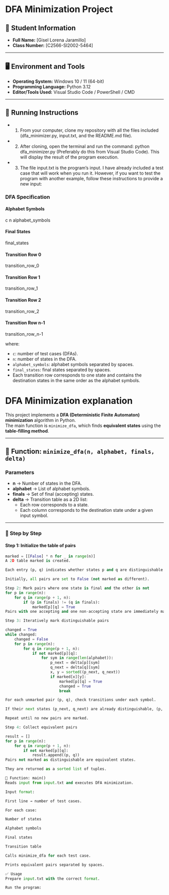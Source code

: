 # DFA Minimization Project

## 📌 Student Information
- **Full Name:** [Gisel Lorena Jaramillo]  
- **Class Number:** [C2566-SI2002-5464]  

---

## 🖥️ Environment and Tools
- **Operating System:** Windows 10 / 11 (64-bit)  
- **Programming Language:** Python 3.12  
- **Editor/Tools Used:** Visual Studio Code / PowerShell / CMD  

---

## 🚀 Running Instructions

 - 1. From your computer, clone my repository with all the files included (dfa_minimizer.py, input.txt, and the README.md file).

 - 2. After cloning, open the terminal and run the command:
python dfa_minimizer.py
(Preferably do this from Visual Studio Code). This will display the result of the program execution.

 - 3. The file input.txt is the program’s input. I have already included a test case that will work when you run it.
However, if you want to test the program with another example, follow these instructions to provide a new input:

### DFA Specification

#### Alphabet Symbols
c n alphabet_symbols

#### Final States
final_states

#### Transition Row 0
transition_row_0

#### Transition Row 1
transition_row_1

#### Transition Row 2
transition_row_2

#### Transition Row n-1
transition_row_n-1

where: 
- `c`: number of test cases (DFAs).  
- `n`: number of states in the DFA.  
- `alphabet_symbols`: alphabet symbols separated by spaces.  
- `final_states`: final states separated by spaces.  
- Each transition row corresponds to one state and contains the destination states in the same order as the alphabet symbols.

# DFA Minimization explanation

This project implements a **DFA (Deterministic Finite Automaton) minimization** algorithm in Python.  
The main function is `minimize_dfa`, which finds **equivalent states** using the **table-filling method**.

---

## 📌 Function: `minimize_dfa(n, alphabet, finals, delta)`

### Parameters
- **n** → Number of states in the DFA.  
- **alphabet** → List of alphabet symbols.  
- **finals** → Set of final (accepting) states.  
- **delta** → Transition table as a 2D list:
  - Each row corresponds to a state.  
  - Each column corresponds to the destination state under a given input symbol.

---

### 🔎 Step by Step 

#### Step 1: Initialize the table of pairs
```python
marked = [[False] * n for _ in range(n)]
A 2D table marked is created.

Each entry (p, q) indicates whether states p and q are distinguishable.

Initially, all pairs are set to False (not marked as different).

Step 2: Mark pairs where one state is final and the other is not
for p in range(n):
    for q in range(p + 1, n):
        if (p in finals) != (q in finals):
            marked[p][q] = True
Pairs with one accepting and one non-accepting state are immediately marked as distinguishable.

Step 3: Iteratively mark distinguishable pairs

changed = True
while changed:
    changed = False
    for p in range(n):
        for q in range(p + 1, n):
            if not marked[p][q]:
                for sym in range(len(alphabet)):
                    p_next = delta[p][sym]
                    q_next = delta[q][sym]
                    x, y = sorted((p_next, q_next))
                    if marked[x][y]:
                        marked[p][q] = True
                        changed = True
                        break

For each unmarked pair (p, q), check transitions under each symbol.

If their next states (p_next, q_next) are already distinguishable, (p, q) is marked as distinguishable.

Repeat until no new pairs are marked.

Step 4: Collect equivalent pairs

result = []
for p in range(n):
    for q in range(p + 1, n):
        if not marked[p][q]:
            result.append((p, q))
Pairs not marked as distinguishable are equivalent states.

They are returned as a sorted list of tuples.

📌 Function: main()
Reads input from input.txt and executes DFA minimization.

Input format:

First line → number of test cases.

For each case:

Number of states

Alphabet symbols

Final states

Transition table

Calls minimize_dfa for each test case.

Prints equivalent pairs separated by spaces.

✅ Usage
Prepare input.txt with the correct format.

Run the program:



